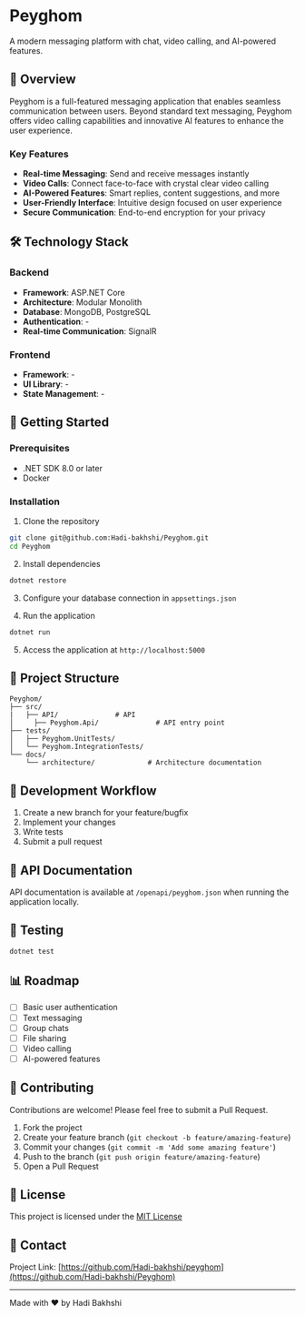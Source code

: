 # Peyghom

A modern messaging platform with chat, video calling, and AI-powered features.


## 📱 Overview

Peyghom is a full-featured messaging application that enables seamless communication between users. Beyond standard text messaging, Peyghom offers video calling capabilities and innovative AI features to enhance the user experience.

### Key Features

- **Real-time Messaging**: Send and receive messages instantly
- **Video Calls**: Connect face-to-face with crystal clear video calling
- **AI-Powered Features**: Smart replies, content suggestions, and more
- **User-Friendly Interface**: Intuitive design focused on user experience
- **Secure Communication**: End-to-end encryption for your privacy

## 🛠️ Technology Stack

### Backend
- **Framework**: ASP.NET Core
- **Architecture**: Modular Monolith
- **Database**: MongoDB, PostgreSQL
- **Authentication**: - 
- **Real-time Communication**: SignalR

### Frontend
- **Framework**: -
- **UI Library**: -
- **State Management**: -

## 🚀 Getting Started

### Prerequisites
- .NET SDK 8.0 or later
- Docker

### Installation

1. Clone the repository
```bash
git clone git@github.com:Hadi-bakhshi/Peyghom.git
cd Peyghom
```

2. Install dependencies
```bash
dotnet restore
```

3. Configure your database connection in `appsettings.json`

4. Run the application
```bash
dotnet run
```

5. Access the application at `http://localhost:5000`

## 📂 Project Structure

```
Peyghom/
├── src/
|   ├── API/              # API
│     ├── Peyghom.Api/              # API entry point
├── tests/
│   ├── Peyghom.UnitTests/
│   └── Peyghom.IntegrationTests/
└── docs/
    └── architecture/             # Architecture documentation
```

## 🔄 Development Workflow

1. Create a new branch for your feature/bugfix
2. Implement your changes
3. Write tests
4. Submit a pull request

## 📝 API Documentation

API documentation is available at `/openapi/peyghom.json` when running the application locally.

## 🧪 Testing

```bash
dotnet test
```

## 📊 Roadmap

- [ ] Basic user authentication
- [ ] Text messaging
- [ ] Group chats
- [ ] File sharing
- [ ] Video calling
- [ ] AI-powered features

## 🤝 Contributing

Contributions are welcome! Please feel free to submit a Pull Request.

1. Fork the project
2. Create your feature branch (`git checkout -b feature/amazing-feature`)
3. Commit your changes (`git commit -m 'Add some amazing feature'`)
4. Push to the branch (`git push origin feature/amazing-feature`)
5. Open a Pull Request

## 📜 License

This project is licensed under the [MIT License](LICENSE)

## 👥 Contact

Project Link: [https://github.com/Hadi-bakhshi/peyghom](https://github.com/Hadi-bakhshi/Peyghom)

---

Made with ❤️ by Hadi Bakhshi

